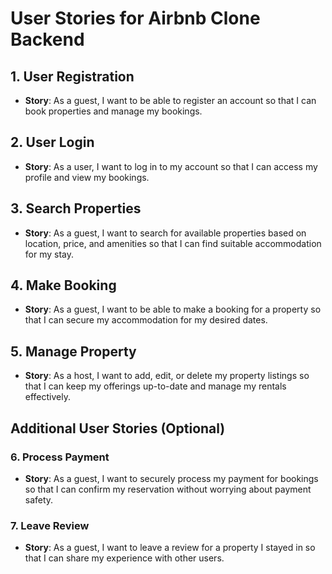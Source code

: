 # User Stories for Airbnb Clone Backend

## 1. User Registration
- **Story**: As a guest, I want to be able to register an account so that I can book properties and manage my bookings.

## 2. User Login
- **Story**: As a user, I want to log in to my account so that I can access my profile and view my bookings.

## 3. Search Properties
- **Story**: As a guest, I want to search for available properties based on location, price, and amenities so that I can find suitable accommodation for my stay.

## 4. Make Booking
- **Story**: As a guest, I want to be able to make a booking for a property so that I can secure my accommodation for my desired dates.

## 5. Manage Property
- **Story**: As a host, I want to add, edit, or delete my property listings so that I can keep my offerings up-to-date and manage my rentals effectively.

## Additional User Stories (Optional)

### 6. Process Payment
- **Story**: As a guest, I want to securely process my payment for bookings so that I can confirm my reservation without worrying about payment safety.

### 7. Leave Review
- **Story**: As a guest, I want to leave a review for a property I stayed in so that I can share my experience with other users.
